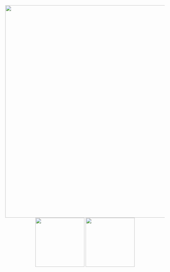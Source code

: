 <div align="center" style="padding: 0px">
  <img width="670px" src="http://github-profile-summary-cards.vercel.app/api/cards/profile-details?username=jessicaarq&theme=radical"/> 
<div>
<div align="center" style="padding: 0px">
  <img height="155em" src="http://github-profile-summary-cards.vercel.app/api/cards/repos-per-language?username=jessicaarq&theme=radical"/> 
  <img height="155em" src="https://github-readme-streak-stats.herokuapp.com/?user=jessicaarq&theme=radical&hide_border=true"/>
<div>

